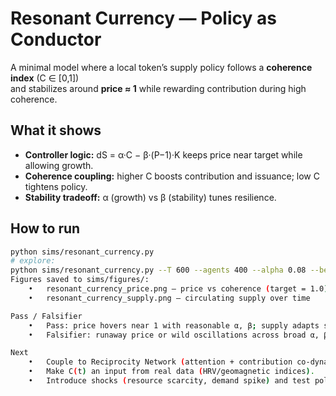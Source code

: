# Resonant Currency — Policy as Conductor

A minimal model where a local token’s supply policy follows a **coherence index** (C ∈ [0,1])  
and stabilizes around **price ≈ 1** while rewarding contribution during high coherence.

## What it shows
- **Controller logic:** dS = α·C − β·(P−1)·K keeps price near target while allowing growth.
- **Coherence coupling:** higher C boosts contribution and issuance; low C tightens policy.
- **Stability tradeoff:** α (growth) vs β (stability) tunes resilience.

## How to run
```bash
python sims/resonant_currency.py
# explore:
python sims/resonant_currency.py --T 600 --agents 400 --alpha 0.08 --beta 0.06 --seed 7
Figures saved to sims/figures/:
	•	resonant_currency_price.png — price vs coherence (target = 1.0)
	•	resonant_currency_supply.png — circulating supply over time

Pass / Falsifier
	•	Pass: price hovers near 1 with reasonable α, β; supply adapts smoothly.
	•	Falsifier: runaway price or wild oscillations across broad α, β → controller needs redesign.

Next
	•	Couple to Reciprocity Network (attention + contribution co-dynamics).
	•	Make C(t) an input from real data (HRV/geomagnetic indices).
	•	Introduce shocks (resource scarcity, demand spike) and test policy robustness.
